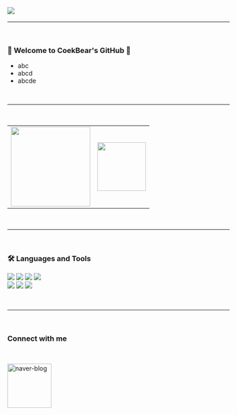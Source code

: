 <a href="https://github.com/CokeBear99/CokeBear99">![](https://capsule-render.vercel.app/api?type=waving&height=300&color=timeGradient&text=CokeBear's%20GitHub&fontAlignY=42&reversal=true&fontColor=FFFFFF)<a>
<br>
***
<br>

### 🌈 Welcome to CoekBear's GitHub 🌈
  - abc 
  - abcd
  - abcde
    
<br>

***

<br>

<table border="0">
  <tr>
    <!-- 첫 번째 이미지 -->
    <td>
      <a href="https://github.com/CokeBear99">
        <img src="https://github-readme-stats.vercel.app/api?username=CokeBear99&show_icons=true&theme=dark&hide_border=true" height="180">
      </a>
    </td>
    <!-- 두 번째 이미지 -->
    <td>
      <a href="https://github.com/CokeBear99">
        <img src="https://github-readme-stats.vercel.app/api/top-langs/?username=CokeBear99&layout=compact&theme=dark&hide_border=true" height="110">
      </a>
    </td>
  </tr>
</table>

<br>

***

<br>

### 🛠 Languages and Tools

<img src="https://img.shields.io/badge/C++-00599C?style=for-the-badge&logo=C%2B%2B&logoColor=white&color=black"/> </t>
<img src="https://img.shields.io/badge/C%23-512BD4?style=for-the-badge&logo=C%23&logoColor=white&color=grey"/>
<img src="https://img.shields.io/badge/Html5-%23E34F26?style=for-the-badge&logo=Html5&logoColor=white&color=lightblue"/>
<img src="https://img.shields.io/badge/XAML-000000?style=for-the-badge&logo=X&logoColor=white&color=E2A9F3"/> 
<br>
<img src="https://img.shields.io/badge/VS-5C2D91?style=for-the-badge&logo=Visual Studio&logoColor=white&color=purple"/>
<img src="https://img.shields.io/badge/Unreal Engine5-E2A9F3?style=for-the-badge&logo=Unreal Engine&logoColor=white&color=151e3d"/>
<img src="https://img.shields.io/badge/Unity-FFFFFF?style=for-the-badge&logo=Unity&logoColor=white&color=2b2c30"/>

<br>

***

<br>

### Connect with me

<br>

[<img width="100" height="100" src="https://img.icons8.com/bubbles/100/000000/naver-blog.png" alt="naver-blog"/>](https://blog.naver.com/desked)







